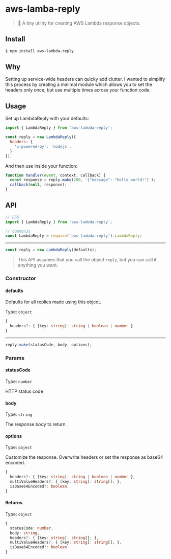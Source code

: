 # aws-lamba-reply

>💬 A tiny utility for creating AWS Lambda response objects.

## Install

```bash
$ npm install aws-lambda-reply
```

## Why

Setting up service-wide headers can quicky add clutter. I wanted to simplify this process by creating a minimal
module which allows you to set the headers only once, but use multiple times across your function code.

## Usage

Set up LambdaReply with your defaults:

```javascript
import { LambdaReply } from 'aws-lambda-reply';

const reply = new LambdaReply({
  headers: {
    'x-powered-by': 'nodejs',
  }
});
```

And then use inside your function:

```javascript
function handler(event, context, callback) {
  const response = reply.make(200, '{"message": "Hello world!"}');
  callback(null, response);
}
```

## API

```js
// ES6
import { LambdaReply } from 'aws-lambda-reply';

// commonJS
const LambdaReply = require('aws-lambda-reply').LambdaReply;
```

---

```javascript
const reply = new LambdaReply(defaults);
```

>This API assumes that you call the object `reply`, but you can call it anything you want.

### Constructor

#### defaults

Defaults for all replies made using this object.

Type: `object`

```typescript
{
  headers?: { [key: string]: string | boolean | number }
}
```

---

```js
reply.make(statusCode, body, options);
```

### Params

#### statusCode

Type: `number`

HTTP status code

#### body

Type: `string`

The response body to return.

#### options

Type: `object`

Customize the response. Overwrite headers or set the response as base64 encoded.

```typescript
{
  headers?: { [key: string]: string | boolean | number },
  multiValueHeaders?: { [key: string]: string[]; },
  isBase64Encoded?: boolean,
}
```

#### Returns

Type: `object`

```typescript
{
  statusCode: number,
  body: string,
  headers?: { [key: string]: string[]; },
  multiValueHeaders?: { [key: string]: string[]; },
  isBase64Encoded?: boolean
}
```
